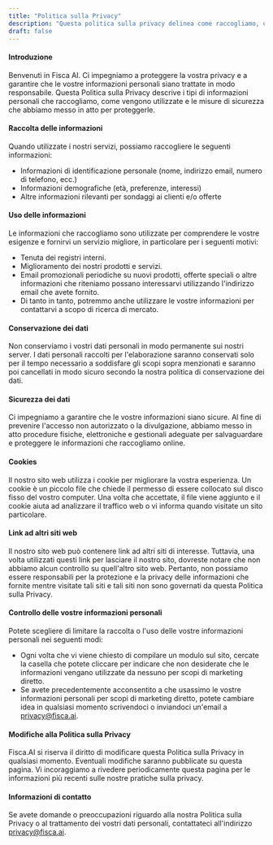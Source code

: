 ```yaml
---
title: "Politica sulla Privacy"
description: "Questa politica sulla privacy delinea come raccogliamo, utilizziamo e proteggiamo le informazioni personali dei nostri utenti."
draft: false
---
```


#### Introduzione

Benvenuti in Fisca AI. Ci impegniamo a proteggere la vostra privacy e a garantire che le vostre informazioni personali siano trattate in modo responsabile. Questa Politica sulla Privacy descrive i tipi di informazioni personali che raccogliamo, come vengono utilizzate e le misure di sicurezza che abbiamo messo in atto per proteggerle.

#### Raccolta delle informazioni

Quando utilizzate i nostri servizi, possiamo raccogliere le seguenti informazioni:

- Informazioni di identificazione personale (nome, indirizzo email, numero di telefono, ecc.)
- Informazioni demografiche (età, preferenze, interessi)
- Altre informazioni rilevanti per sondaggi ai clienti e/o offerte

#### Uso delle informazioni

Le informazioni che raccogliamo sono utilizzate per comprendere le vostre esigenze e fornirvi un servizio migliore, in particolare per i seguenti motivi:

- Tenuta dei registri interni.
- Miglioramento dei nostri prodotti e servizi.
- Email promozionali periodiche su nuovi prodotti, offerte speciali o altre informazioni che riteniamo possano interessarvi utilizzando l'indirizzo email che avete fornito.
- Di tanto in tanto, potremmo anche utilizzare le vostre informazioni per contattarvi a scopo di ricerca di mercato.

#### Conservazione dei dati

Non conserviamo i vostri dati personali in modo permanente sui nostri server. I dati personali raccolti per l'elaborazione saranno conservati solo per il tempo necessario a soddisfare gli scopi sopra menzionati e saranno poi cancellati in modo sicuro secondo la nostra politica di conservazione dei dati.

#### Sicurezza dei dati

Ci impegniamo a garantire che le vostre informazioni siano sicure. Al fine di prevenire l'accesso non autorizzato o la divulgazione, abbiamo messo in atto procedure fisiche, elettroniche e gestionali adeguate per salvaguardare e proteggere le informazioni che raccogliamo online.

#### Cookies

Il nostro sito web utilizza i cookie per migliorare la vostra esperienza. Un cookie è un piccolo file che chiede il permesso di essere collocato sul disco fisso del vostro computer. Una volta che accettate, il file viene aggiunto e il cookie aiuta ad analizzare il traffico web o vi informa quando visitate un sito particolare.

#### Link ad altri siti web

Il nostro sito web può contenere link ad altri siti di interesse. Tuttavia, una volta utilizzati questi link per lasciare il nostro sito, dovreste notare che non abbiamo alcun controllo su quell'altro sito web. Pertanto, non possiamo essere responsabili per la protezione e la privacy delle informazioni che fornite mentre visitate tali siti e tali siti non sono governati da questa Politica sulla Privacy.

#### Controllo delle vostre informazioni personali

Potete scegliere di limitare la raccolta o l'uso delle vostre informazioni personali nei seguenti modi:

- Ogni volta che vi viene chiesto di compilare un modulo sul sito, cercate la casella che potete cliccare per indicare che non desiderate che le informazioni vengano utilizzate da nessuno per scopi di marketing diretto.
- Se avete precedentemente acconsentito a che usassimo le vostre informazioni personali per scopi di marketing diretto, potete cambiare idea in qualsiasi momento scrivendoci o inviandoci un'email a [privacy@fisca.ai](mailto:privacy@fisca.ai).

#### Modifiche alla Politica sulla Privacy

Fisca.AI si riserva il diritto di modificare questa Politica sulla Privacy in qualsiasi momento. Eventuali modifiche saranno pubblicate su questa pagina. Vi incoraggiamo a rivedere periodicamente questa pagina per le informazioni più recenti sulle nostre pratiche sulla privacy.

#### Informazioni di contatto

Se avete domande o preoccupazioni riguardo alla nostra Politica sulla Privacy o al trattamento dei vostri dati personali, contattateci all'indirizzo [privacy@fisca.ai](mailto:privacy@fisca.ai).
